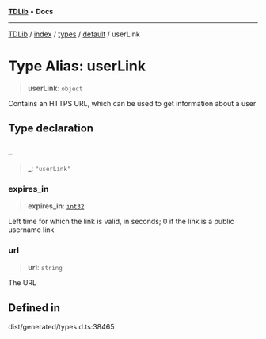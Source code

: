 [**TDLib**](../../../../../../README.md) • **Docs**

***

[TDLib](../../../../../../modules.md) / [index](../../../../../README.md) / [types](../../../README.md) / [default](../README.md) / userLink

# Type Alias: userLink

> **userLink**: `object`

Contains an HTTPS URL, which can be used to get information about a user

## Type declaration

### \_

> **\_**: `"userLink"`

### expires\_in

> **expires\_in**: [`int32`](int32.md)

Left time for which the link is valid, in seconds; 0 if the link is a public username link

### url

> **url**: `string`

The URL

## Defined in

dist/generated/types.d.ts:38465
